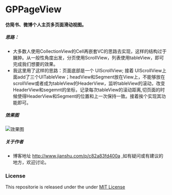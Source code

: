 # GPPageView
#### 仿简书、微博个人主页多页面滑动视图。

##### 思路：
- 大多数人使用CollectionView的Cell再嵌套VC的思路去实现，这样的结构过于臃肿。从一般性角度出发，分页使用ScrollView，列表使用tableView，即可完成我们想要的效果。
- 我这里用了这样的思路：页面底部是一个 UIScrollView; 接着 UIScrollView上面add了三个UITableView；headView和Segment放在View上，不能够放在scrollView或者成为tableView的HeaderView，监听tableView的滚动，改变HeaderView和segemnt的坐标，记录每次tableView的滚动距离,切页面的时候使得HeaderView和Segment的位置和上一次保持一致。接着挨个实现其功能即可。
  
##### 效果图

![效果图](https://github.com/liuzhongning/NNJaneBookView/blob/master/GIF/jianshu.gif)


##### 关于作者
- 博客地址 http://www.jianshu.com/p/c82a83fd400a ,如有疑问或有建议的地方，欢迎讨论。


### License

This repositorie is released under the under [MIT License](https://github.com/liuzhongning/NNJaneBookView/blob/master/LICENSE)

